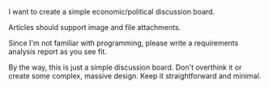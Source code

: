 I want to create a simple economic/political discussion board.

Articles should support image and file attachments.

Since I'm not familiar with programming, please write a requirements analysis report as you see fit.

By the way, this is just a simple discussion board. Don't overthink it or create some complex, massive design. Keep it straightforward and minimal.